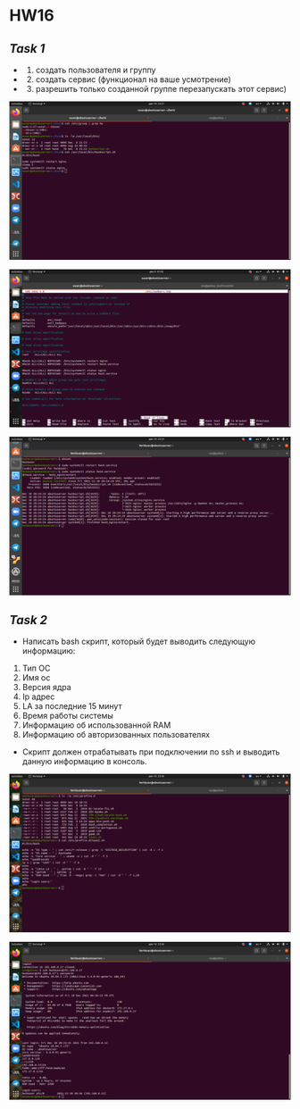 # HW16

## _Task 1_

- 1) создать пользователя и группу
- 2) создать сервис (функционал на ваше усмотрение)
- 3) разрешить только созданной группе перезапускать этот сервис)


[![hw16p1](https://github.com/KonstantinSafronov/DOS07/blob/HW16/HW16/hw16_pic1.png)](https://github.com/KonstantinSafronov/DOS07/blob/HW16/HW16/hw16_pic1.png)

[![hw16p2](https://github.com/KonstantinSafronov/DOS07/blob/HW16/HW16/hw16_pic2.png)](https://github.com/KonstantinSafronov/DOS07/blob/HW16/HW16/hw16_pic2.png)

[![hw16p3](https://github.com/KonstantinSafronov/DOS07/blob/HW16/HW16/hw16_pic3.png)](https://github.com/KonstantinSafronov/DOS07/blob/HW16/HW16/hw16_pic3.png)


## _Task 2_

- Написать bash скрипт, который будет выводить следующую информацию:
1) Тип ОС
2) Имя ос
3) Версия ядра
4) Ip адрес
5) LA за последние 15 минут
6) Время работы системы
7) Информацию об использованной RAM
8) Информацию об авторизованных пользователях

- Скрипт должен отрабатывать при подключении по ssh и выводить данную информацию в консоль.

[![hw16p4](https://github.com/KonstantinSafronov/DOS07/blob/HW16/HW16/hw16_pic4.png)](https://github.com/KonstantinSafronov/DOS07/blob/HW16/HW16/hw16_pic4.png)

[![hw16p5](https://github.com/KonstantinSafronov/DOS07/blob/HW16/HW16/hw16_pic5.png)](https://github.com/KonstantinSafronov/DOS07/blob/HW16/HW16/hw16_pic5.png)

